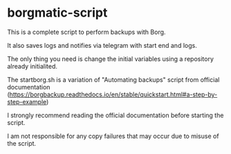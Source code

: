 # borgmatic-script

This is a complete script to perform backups with Borg.

It also saves logs and notifies via telegram with start end and logs.

The only thing you need is change the initial variables using a repository already initialited.

The startborg.sh is a variation of "Automating backups" script from official documentation (https://borgbackup.readthedocs.io/en/stable/quickstart.html#a-step-by-step-example)

I strongly recommend reading the official documentation before starting the script.

I am not responsible for any copy failures that may occur due to misuse of the script.